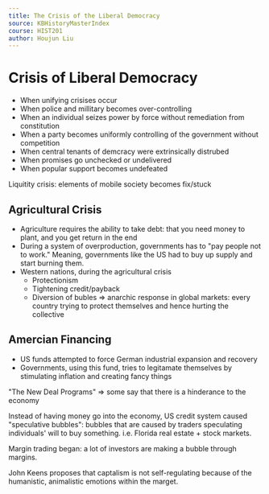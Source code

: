 ```yaml
---
title: The Crisis of the Liberal Democracy
source: KBHistoryMasterIndex
course: HIST201
author: Houjun Liu
---
```


# Crisis of Liberal Democracy
- When unifying crisises occur 
- When police and millitary becomes over-controlling
- When an individual seizes power by force without remediation from constitution
- When a party becomes uniformly controlling of the government without competition
- When central tenants of demcracy were extrinsically distrubed
- When promises go unchecked or undelivered
- When popular support becomes undefeated 


Liquitity crisis: elements of mobile society becomes fix/stuck

## Agricultural Crisis
- Agriculture requires the ability to take debt: that you need money to plant, and you get return in the end
- During a system of overproduction, governments has to "pay people not to work." Meaning, governments like the US had to buy up supply and start burning them.
- Western nations, during the agricultural crisis
	- Protectionism
	- Tightening credit/payback
	- Diversion of bubles => anarchic response in global markets: every country trying to protect themselves and hence hurting the collective
	
## Amercian Financing
- US funds attempted to force German industrial expansion and recovery
- Governments, using this fund, tries to legitamate themselves by stimulating inflation and creating fancy things

"The New Deal Programs" => some say that there is a hinderance to the economy

Instead of having money go into the economy, US credit system caused "speculative bubbles": bubbles that are caused by traders speculating individuals' will to buy something. i.e. Florida real estate + stock markets.

Margin trading began: a lot of investors are making a bubble through margins. 

John Keens proposes that captalism is not self-regulating because of the humanistic, animalistic emotions within the marget.